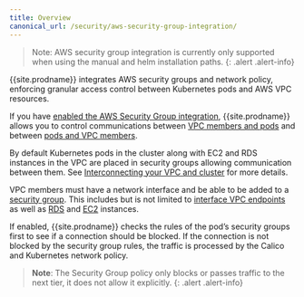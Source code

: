 ```yaml
---
title: Overview
canonical_url: /security/aws-security-group-integration/
---
```



> Note: AWS security group integration is currently only supported when using the manual and helm installation paths.
{: .alert .alert-info}


{{site.prodname}} integrates AWS security groups and network policy,
enforcing granular access control between Kubernetes pods and AWS VPC resources.

If you have
[enabled the AWS Security Group integration]({{site.baseurl}}/reference/other-install-methods/kubernetes/installation/aws-sg-integration),
{{site.prodname}} allows you to control communications between
[VPC members and pods]({{site.baseurl}}/security/aws-security-group-integration/vpc-member-access) and between
[pods and VPC members]({{site.baseurl}}/security/aws-security-group-integration/pod-access).


By default Kubernetes pods in the cluster along with EC2 and RDS instances in the VPC
are placed in security groups allowing communication between them.  See
[Interconnecting your VPC and cluster]({{site.baseurl}}/security/aws-security-group-integration/interconnection)
for more details.


VPC members must have a network interface and be able to be added to a
[security group](https://docs.aws.amazon.com/vpc/latest/userguide/VPC_SecurityGroups.html).
This includes but is not limited to [interface VPC endpoints](https://docs.aws.amazon.com/vpc/latest/userguide/vpce-interface.html) as well as
[RDS](https://docs.aws.amazon.com/AmazonRDS/latest/UserGuide/Overview.DBInstance.html)
and [EC2](https://docs.aws.amazon.com/AWSEC2/latest/UserGuide/Instances.html)
instances.


 If enabled, {{site.prodname}} checks the rules of the pod’s security groups first to see if a connection should be blocked.
 If the connection is not blocked by the security group rules, the traffic is processed by the Calico
 and Kubernetes network policy.

> **Note**: The Security Group policy only blocks or passes traffic to the next tier, it does not allow it explicitly.
{: .alert .alert-info}



